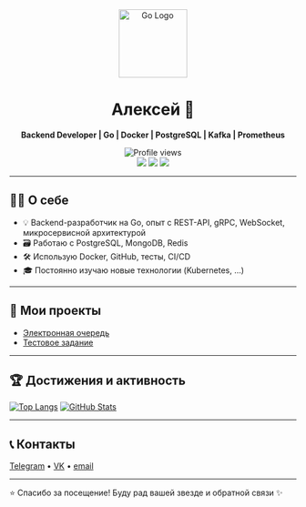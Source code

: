 <div align="center">
  <img src="https://go.dev/blog/go-brand/Go-Logo/PNG/Go-Logo_Aqua.png" width="120" alt="Go Logo">
  <h1>Алексей 🚀</h1>
  <p><strong>Backend Developer | Go | Docker | PostgreSQL | Kafka | Prometheus </strong></p>
  <img src="https://komarev.com/ghpvc/?username=aleksey3535&style=flat-square&color=blue" alt="Profile views" />
  <br>
  <a href="https://t.me/lehan1"><img src="https://img.shields.io/badge/Telegram-blue?logo=telegram"></a>
  <a href="https://vk.com/id152470680"><img src="https://img.shields.io/badge/VK-blue?logo=vk"></a>
  <a href="mailto:vapvap5000@mail.ru"><img src="https://img.shields.io/badge/email-grey?logo=gmail"></a>
</div>

---

## 🧑‍💻 О себе

- 💡 Backend-разработчик на Go, опыт c REST-API, gRPC, WebSocket, микросервисной архитектурой
- 🗃️ Работаю с PostgreSQL, MongoDB, Redis
- 🛠️ Использую Docker, GitHub, тесты, CI/CD
- 🎓 Постоянно изучаю новые технологии (Kubernetes, ...)

---

## 📂 Мои проекты
- [Электронная очередь](https://github.com/aleksey3535/vkr) 
- [Тестовое задание](https://github.com/aleksey3535/tt) 

---

## 🏆 Достижения и активность

[![Top Langs](https://github-readme-stats.vercel.app/api/top-langs/?username=aleksey3535&layout=compact&theme=dark)]()
[![GitHub Stats](https://github-readme-stats.vercel.app/api?username=aleksey3535&show_icons=true&theme=dark)]()

---

## 📞 Контакты

<a href="https://t.me/lehan1">Telegram</a> • <a href="https://vk.com/id152470680">VK</a> • <a href="mailto:vapvap5000@mail.ru">email</a>

---

⭐ Спасибо за посещение! Буду рад вашей звезде и обратной связи ✨
